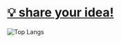 # [💡 share your idea!](https://github.com/rakaso598/rakaso598/discussions)

![Top Langs](https://github-readme-stats.vercel.app/api/top-langs/?username=rakaso598&layout=compact)
